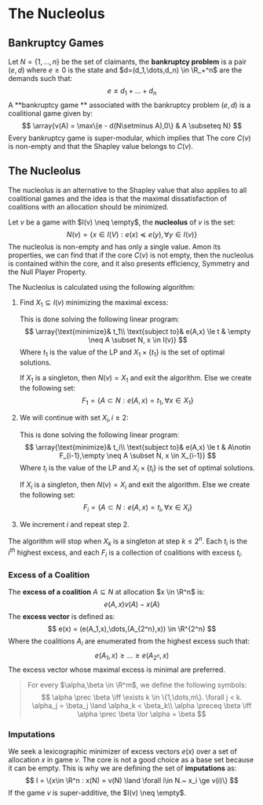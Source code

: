 # The Nucleolus

## Bankruptcy Games

Let $N =\{1,\dots,n\}$ be the set of claimants, the **bankruptcy problem** is a pair $(e,d)$ where $e \ge 0$ is the state and $d=(d_1,\dots,d_n) \in \R_+^n$ are the demands such that:
$$
e \le d_1 + \dots + d_n
$$
A **bankruptcy game ** associated with the bankruptcy problem $(e,d)$ is a coalitional game given by:
$$
\array{v(A) = \max\{e - d(N\setminus A),0\} & A \subseteq N}
$$
Every bankruptcy game is super-modular, which implies that The core $C(v)$ is non-empty and that the Shapley value belongs to $C(v)$.

## The Nucleolus

The nucleolus is an alternative to the Shapley value that also applies to all coalitional games and the idea is that the maximal dissatisfaction of coalitions with an allocation should be minimized.

Let $v$ be a game with $I(v) \neq \empty$, the **nucleolus** of $v$ is the set:
$$
N(v) =\{x \in I(V) : e(x) \preceq e(y), \forall y \in I(v)\}
$$
 The nucleolus is non-empty and has only a single value. Amon its properties, we can find that if the core $C(v)$ is not empty, then the nucleolus is contained within the core, and it also presents efficiency, Symmetry and the Null Player Property.  

The Nucleolus is calculated using the following algorithm:

1. Find $X_1\subseteq I(v)$ minimizing the maximal excess:

   This is done solving the following linear program:
   $$
   \array{\text{minimize}& t_1\\ 
   \text{subject to}& e(A,x) \le t & \empty \neq A \subset N, x \in I(v)}
   $$
   Where $t_1$ is the value of the LP and $X_1 \times \{t_1\}$ is the set of optimal solutions.

   If $X_1$ is a singleton, then $N(v) = X_1$ and exit the algorithm. Else we create the following set:
   $$
   F_1 = \{A\subset N : e(A,x) = t_1, \forall x\in X_1\}
   $$
   

2. We will continue with set $X_{i}, i \ge 2$:

   This is done solving the following linear program:
   $$
   \array{\text{minimize}& t_i\\ 
   \text{subject to}& e(A,x) \le t & A\notin F_{i-1},\empty \neq A \subset N, x \in X_{i-1}}
   $$
   Where $t_i$ is the value of the LP and $X_i \times \{t_i\}$ is the set of optimal solutions.

   If $X_i$ is a singleton, then $N(v) = X_i$ and exit the algorithm. Else we create the following set:
   $$
   F_i = \{A\subset N : e(A,x) = t_i, \forall x\in X_i\}
   $$

3. We increment $i$ and repeat step 2.

The algorithm will stop when $X_k$ is a singleton at step $k \le 2^n$. Each $t_i$ is the $i^{th}$ highest excess, and each $F_i$ is a collection of coalitions with excess $t_i$.

### Excess of a Coalition

The **excess of a coalition** $A \subseteq N$ at allocation $x \in \R^n$ is:
$$
e(A,x) v(A) - x(A) 
$$
 The **excess vector** is defined as:
$$
e(x) = (e(A_1,x),\dots,(A_{2^n},x)) \in \R^{2^n}
$$
Where the coalitions $A_i$ are enumerated from the highest excess such that:
$$
e(A_1,x) \ge \dots\ge e(A_{2^n},x)
$$
The excess vector whose maximal excess is minimal are preferred.

>For every $\alpha,\beta \in \R^m$, we define the following symbols:
>$$
>\alpha \prec \beta \iff \exists k \in \{1,\dots,m\}. \forall j < k. \alpha_j = \beta_j \land \alpha_k < \beta_k\\
>\alpha \preceq \beta \iff \alpha \prec \beta \lor \alpha = \beta
>$$

### Imputations

We seek a lexicographic minimizer of excess vectors $e(x)$ over a set of allocation $x$ in game $v$. The core is not a good choice as a base set because it can be empty. This is why we are defining the set of **imputations** as:
$$
I = \{x\in \R^n : x(N) = v(N) \land \forall i\in N.~ x_i \ge v(i)\}
$$
If the game $v$ is super-additive, the $I(v) \neq \empty$. 